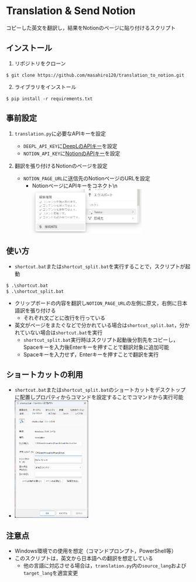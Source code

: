 # Translation & Send Notion

コピーした英文を翻訳し，結果をNotionのページに貼り付けるスクリプト

## インストール
1. リポジトリをクローン
```
$ git clone https://github.com/masahiro120/translation_to_notion.git
```

2. ライブラリをインストール
```
$ pip install -r requirements.txt
```

## 事前設定

1. `translation.py`に必要なAPIキーを設定
   - `DEEPL_API_KEY`に[DeepLのAPIキー](https://www.deepl.com/pro-api/?utm_term=deepl%20api&utm_campaign=JP%7CSearch%7CC%7CBrand-API%7CEnglish%7CExact&utm_source=adwords&utm_medium=ppc&hsa_acc=1083354268&hsa_cam=21005532228&hsa_grp=158625966453&hsa_ad=690485455825&hsa_src=g&hsa_tgt=kwd-900300572383&hsa_kw=deepl%20api&hsa_mt=e&hsa_net=adwords&hsa_ver=3&gad_source=1&gclid=CjwKCAjwwr6wBhBcEiwAfMEQs69dAe_gedSpkVswsp62qzmaeFiAdN220cySqSJNBqxLKdxak9TouBoCvzkQAvD_BwE "DeepLのAPIキー")を設定
   - `NOTION_API_KEY`に[NotionのAPIキー](https://developers.notion.com/ "NotionのAPIキー")を設定

2. 翻訳を張り付けるNotionのページを設定   
   - `NOTION_PAGE_URL`に送信先のNotionページのURLを設定
      - NotionページにAPIキーをコネクト\n<img width="300" src="readme_image/notion.png">


## 使い方

- `shortcut.bat`または`shortcut_split.bat`を実行することで，スクリプトが起動
```
$ .\shortcut.bat
$ .\shortcut_split.bat
```
   - クリップボードの内容を翻訳し`NOTION_PAGE_URL`の左側に原文，右側に日本語訳を張り付ける
      - それぞれ文ごとに改行を行っている
   - 英文がページをまたぐなどで分かれている場合は`shortcut_split.bat`，分かれていない場合は`shortcut.bat`を実行
      - `shortcut_split.bat`実行時はスクリプト起動後分割先をコピーし，Spaceキーを入力後Enterキーを押すことで翻訳対象に追加可能
      - Spaceキーを入力せず，Enterキーを押すことで翻訳を実行


## ショートカットの利用
- `shortcut.bat`または`shortcut_split.bat`のショートカットをデスクトップに配置しプロパティからコマンドを設定することでコマンドから実行可能
- <img width="200" src="readme_image\property.png">

## 注意点
- Windows環境での使用を想定（コマンドプロンプト，PowerShell等）
- このスクリプトは，英文から日本語への翻訳を想定している
   - 他の言語に対応させる場合は，`translation.py`内の`source_lang`および`target_lang`を適宜変更

